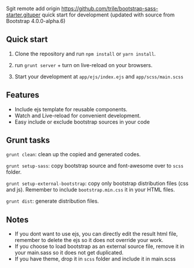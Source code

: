 Sgit remote add origin https://github.com/trile/bootstrap-sass-starter.gituper quick start for development (updated with source from Bootstrap 4.0.0-alpha.6)


## Quick start

1. Clone the repository and run `npm install` or `yarn install`.

2. run `grunt server` + turn on live-reload on your browsers.

3. Start your development at `app/ejs/index.ejs` and `app/scss/main.scss`

## Features

- Include ejs template for reusable components.
- Watch and Live-reload for convenient development.
- Easy include or exclude bootstrap sources in your code

## Grunt tasks

`grunt clean`: clean up the copied and generated codes.

`grunt setup-sass`: copy bootstrap source and font-awesome over to `scss` folder.

`grunt setup-external-bootstrap`: copy only bootstrap distribution files (css and js). Remember to include `bootstrap.min.css` it in your HTML files.

`grunt dist`: generate distribution files.


## Notes
- If you dont want to use ejs, you can directly edit the result html file, remember to delete the ejs so it does not override your work.
- If you choose to load bootstrap as an external source file, remove it in your main.sass so it does not get duplicated.
- If you have theme, drop it in `scss` folder and include it in main.scss
